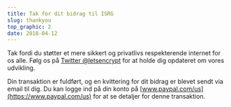 ```yaml
---
title: Tak for dit bidrag til ISRG
slug: thankyou
top_graphic: 2
date: 2018-04-12
---
```


Tak fordi du støtter et mere sikkert og privatlivs respekterende internet for os alle. Følg os på [Twitter @letsencrypt](https://twitter.com/letsencrypt) for at holde dig opdateret om vores udvikling.

Din transaktion er fuldført, og en kvittering for dit bidrag er blevet sendt via email til dig. Du kan logge ind på din konto på [www.paypal.com/us](https://www.paypal.com/us) for at se detaljer for denne transaktion.
